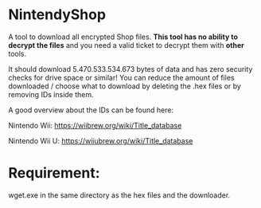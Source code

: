# NintendyShop
A tool to download all encrypted Shop files. __This tool has no ability to decrypt the files__ and you need a valid ticket to decrypt them with __other__ tools.

It should download 5.470.533.534.673 bytes of data and has zero security checks for drive space or similar! You can reduce the amount of files downloaded / choose what to download by deleting the .hex files or by removing IDs inside them.

A good overview about the IDs can be found here:

Nintendo Wii: https://wiibrew.org/wiki/Title_database

Nintendo Wii U: https://wiiubrew.org/wiki/Title_database

# Requirement:

wget.exe in the same directory as the hex files and the downloader.
